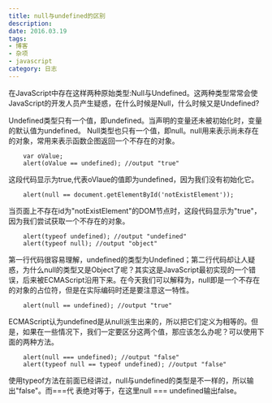 ```yaml
---
title: null与undefined的区别
description: 
date: 2016.03.19
tags:
- 博客
- 杂项
- javascript
category: 日志
---
```

在JavaScript中存在这样两种原始类型:Null与Undefined。这两种类型常常会使JavaScript的开发人员产生疑惑，在什么时候是Null，什么时候又是Undefined?

Undefined类型只有一个值，即undefined。当声明的变量还未被初始化时，变量的默认值为undefined。
Null类型也只有一个值，即null。null用来表示尚未存在的对象，常用来表示函数企图返回一个不存在的对象。

        var oValue;  
        alert(oValue == undefined); //output "true"  

这段代码显示为true,代表oVlaue的值即为undefined，因为我们没有初始化它。

        alert(null == document.getElementById('notExistElement'));  

当页面上不存在id为"notExistElement"的DOM节点时，这段代码显示为"true"，因为我们尝试获取一个不存在的对象。

        alert(typeof undefined); //output "undefined"  
        alert(typeof null); //output "object"  

第一行代码很容易理解，undefined的类型为Undefined；第二行代码却让人疑惑，为什么null的类型又是Object了呢？其实这是JavaScript最初实现的一个错误，后来被ECMAScript沿用下来。在今天我们可以解释为，null即是一个不存在的对象的占位符，但是在实际编码时还是要注意这一特性。

        alert(null == undefined); //output "true"  

ECMAScript认为undefined是从null派生出来的，所以把它们定义为相等的。但是，如果在一些情况下，我们一定要区分这两个值，那应该怎么办呢？可以使用下面的两种方法。

        alert(null === undefined); //output "false"  
        alert(typeof null == typeof undefined); //output "false"  

使用typeof方法在前面已经讲过，null与undefined的类型是不一样的，所以输出"false"。而===代
表绝对等于，在这里null === undefined输出false。
